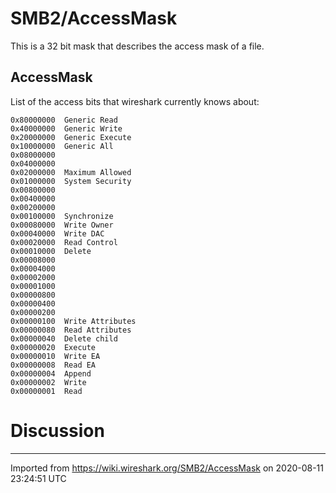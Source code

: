 # SMB2/AccessMask

This is a 32 bit mask that describes the access mask of a file.

## AccessMask

List of the access bits that wireshark currently knows about:

    0x80000000  Generic Read
    0x40000000  Generic Write
    0x20000000  Generic Execute
    0x10000000  Generic All
    0x08000000
    0x04000000
    0x02000000  Maximum Allowed
    0x01000000  System Security
    0x00800000  
    0x00400000
    0x00200000
    0x00100000  Synchronize
    0x00080000  Write Owner
    0x00040000  Write DAC
    0x00020000  Read Control
    0x00010000  Delete
    0x00008000
    0x00004000
    0x00002000
    0x00001000
    0x00000800
    0x00000400
    0x00000200
    0x00000100  Write Attributes
    0x00000080  Read Attributes
    0x00000040  Delete child
    0x00000020  Execute
    0x00000010  Write EA
    0x00000008  Read EA
    0x00000004  Append
    0x00000002  Write
    0x00000001  Read

# Discussion

---

Imported from https://wiki.wireshark.org/SMB2/AccessMask on 2020-08-11 23:24:51 UTC
